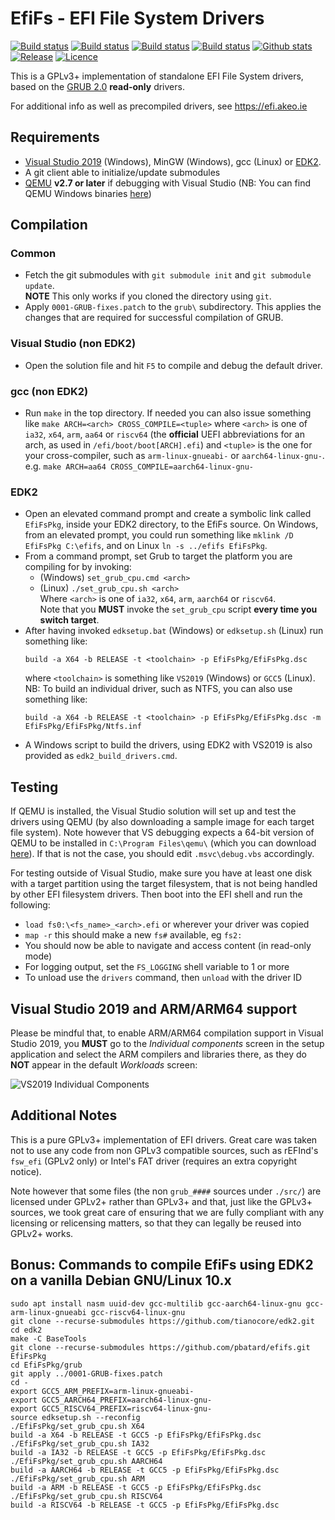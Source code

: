 EfiFs - EFI File System Drivers
===============================

[![Build status](https://img.shields.io/github/workflow/status/pbatard/efifs/Windows,%20MSVC,%20gnu-efi.svg?style=flat-square&label=MSVC%20(gnu-efi))](https://github.com/pbatard/efifs/actions/workflows/windows_msvc_gnu-efi.yml)
[![Build status](https://img.shields.io/github/workflow/status/pbatard/efifs/Windows,%20MSVC,%20EDK2.svg?style=flat-square&label=MSVC%20(EDK2))](https://github.com/pbatard/efifs/actions/workflows/windows_msvc_edk2.yml)
[![Build status](https://img.shields.io/github/workflow/status/pbatard/efifs/Linux,%20gcc,%20gnu-efi.svg?style=flat-square&label=gcc%20(gnu-efi))](https://github.com/pbatard/efifs/actions/workflows/linux_gcc_gnu-efi.yml)
[![Build status](https://img.shields.io/github/workflow/status/pbatard/efifs/Linux,%20gcc,%20EDK2.svg?style=flat-square&label=gcc%20(EDK2))](https://github.com/pbatard/efifs/actions/workflows/linux_gcc_edk2.yml)
[![Github stats](https://img.shields.io/github/downloads/pbatard/efifs/total.svg?label=Downloads%20%28since%202021.08.15%29&style=flat-square)](https://github.com/pbatard/efifs/releases)  
[![Release](https://img.shields.io/github/release-pre/pbatard/efifs.svg?label=Latest%20Release&style=flat-square)](https://github.com/pbatard/efifs/releases)
[![Licence](https://img.shields.io/badge/license-GPLv3-blue.svg?label=License&style=flat-square)](https://www.gnu.org/licenses/gpl-3.0.en.html)

This is a GPLv3+ implementation of standalone EFI File System drivers, based on
the [GRUB 2.0](http://www.gnu.org/software/grub/) __read-only__ drivers.

For additional info as well as precompiled drivers, see https://efi.akeo.ie

## Requirements

* [Visual Studio 2019](https://www.visualstudio.com/vs/community/) (Windows),
  MinGW (Windows), gcc (Linux) or [EDK2](https://github.com/tianocore/edk2).
* A git client able to initialize/update submodules
* [QEMU](http://www.qemu.org) __v2.7 or later__ if debugging with Visual Studio
  (NB: You can find QEMU Windows binaries [here](https://qemu.weilnetz.de/w64/))

## Compilation

### Common

* Fetch the git submodules with `git submodule init` and `git submodule update`.  
  __NOTE__ This only works if you cloned the directory using `git`.
* Apply `0001-GRUB-fixes.patch` to the `grub\` subdirectory. This applies the
  changes that are required for successful compilation of GRUB.

### Visual Studio (non EDK2)

* Open the solution file and hit `F5` to compile and debug the default driver.

### gcc (non EDK2)

* Run `make` in the top directory. If needed you can also issue something like
  `make ARCH=<arch> CROSS_COMPILE=<tuple>` where `<arch>` is one of `ia32`,
  `x64`, `arm`, `aa64` or `riscv64` (the __official__ UEFI abbreviations for an
  arch, as used in `/efi/boot/boot[ARCH].efi`) and `<tuple>` is the one for your
  cross-compiler, such as `arm-linux-gnueabi-` or `aarch64-linux-gnu-`.
  e.g. `make ARCH=aa64 CROSS_COMPILE=aarch64-linux-gnu-`

### EDK2

* Open an elevated command prompt and create a symbolic link called `EfiFsPkg`,
  inside your EDK2 directory, to the EfiFs source. On Windows, from an elevated
  prompt, you could run something like `mklink /D EfiFsPkg C:\efifs`, and on
  Linux `ln -s ../efifs EfiFsPkg`.
* From a command prompt, set Grub to target the platform you are compiling for
  by invoking:
  * (Windows) `set_grub_cpu.cmd <arch>`
  * (Linux) `./set_grub_cpu.sh <arch>`  
  Where `<arch>` is one of `ia32`, `x64`, `arm`, `aarch64` or `riscv64`.  
  Note that you __MUST__ invoke the `set_grub_cpu` script __every time you
  switch target__.
* After having invoked `edksetup.bat` (Windows) or `edksetup.sh` (Linux) run
  something like:  
  ```
  build -a X64 -b RELEASE -t <toolchain> -p EfiFsPkg/EfiFsPkg.dsc
  ```  
  where `<toolchain>` is something like `VS2019` (Windows) or `GCC5` (Linux).  
  NB: To build an individual driver, such as NTFS, you can also use something
  like:  
  ```
  build -a X64 -b RELEASE -t <toolchain> -p EfiFsPkg/EfiFsPkg.dsc -m EfiFsPkg/EfiFsPkg/Ntfs.inf
  ```
* A Windows script to build the drivers, using EDK2 with VS2019 is also provided
  as `edk2_build_drivers.cmd`.

## Testing

If QEMU is installed, the Visual Studio solution will set up and test the
drivers using QEMU (by also downloading a sample image for each target file
system). Note however that VS debugging expects a 64-bit version of QEMU to be
installed in `C:\Program Files\qemu\` (which you can download [here](https://qemu.weilnetz.de/w64/)).
If that is not the case, you should edit `.msvc\debug.vbs` accordingly.

For testing outside of Visual Studio, make sure you have at least one disk with
a target partition using the target filesystem, that is not being handled by
other EFI filesystem drivers.
Then boot into the EFI shell and run the following:
* `load fs0:\<fs_name>_<arch>.efi` or wherever your driver was copied
* `map -r` this should make a new `fs#` available, eg `fs2:`
* You should now be able to navigate and access content (in read-only mode)
* For logging output, set the `FS_LOGGING` shell variable to 1 or more
* To unload use the `drivers` command, then `unload` with the driver ID

## Visual Studio 2019 and ARM/ARM64 support

Please be mindful that, to enable ARM/ARM64 compilation support in Visual
Studio 2019, you __MUST__ go to the _Individual components_ screen in the setup
application and select the ARM compilers and libraries there, as they do __NOT__
appear in the default _Workloads_ screen:

![VS2019 Individual Components](https://files.akeo.ie/pics/VS2019_Individual_Components.png)

## Additional Notes

This is a pure GPLv3+ implementation of EFI drivers. Great care was taken not to
use any code from non GPLv3 compatible sources, such as rEFInd's `fsw_efi`
(GPLv2 only) or Intel's FAT driver (requires an extra copyright notice).

Note however that some files (the non `grub_####` sources under `./src/`) are
licensed under GPLv2+ rather than GPLv3+ and that, just like the GPLv3+ sources,
we took great care of ensuring that we are fully compliant with any licensing
or relicensing matters, so that they can legally be reused into GPLv2+ works.

## Bonus: Commands to compile EfiFs using EDK2 on a vanilla Debian GNU/Linux 10.x

```
sudo apt install nasm uuid-dev gcc-multilib gcc-aarch64-linux-gnu gcc-arm-linux-gnueabi gcc-riscv64-linux-gnu
git clone --recurse-submodules https://github.com/tianocore/edk2.git
cd edk2
make -C BaseTools
git clone --recurse-submodules https://github.com/pbatard/efifs.git EfiFsPkg
cd EfiFsPkg/grub
git apply ../0001-GRUB-fixes.patch
cd -
export GCC5_ARM_PREFIX=arm-linux-gnueabi-
export GCC5_AARCH64_PREFIX=aarch64-linux-gnu-
export GCC5_RISCV64_PREFIX=riscv64-linux-gnu-
source edksetup.sh --reconfig
./EfiFsPkg/set_grub_cpu.sh X64
build -a X64 -b RELEASE -t GCC5 -p EfiFsPkg/EfiFsPkg.dsc
./EfiFsPkg/set_grub_cpu.sh IA32
build -a IA32 -b RELEASE -t GCC5 -p EfiFsPkg/EfiFsPkg.dsc
./EfiFsPkg/set_grub_cpu.sh AARCH64
build -a AARCH64 -b RELEASE -t GCC5 -p EfiFsPkg/EfiFsPkg.dsc
./EfiFsPkg/set_grub_cpu.sh ARM
build -a ARM -b RELEASE -t GCC5 -p EfiFsPkg/EfiFsPkg.dsc
./EfiFsPkg/set_grub_cpu.sh RISCV64
build -a RISCV64 -b RELEASE -t GCC5 -p EfiFsPkg/EfiFsPkg.dsc
```

